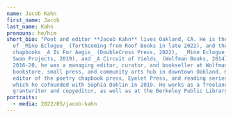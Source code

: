 ```yaml
---
name: Jacob Kahn
first_name: Jacob
last_name: Kahn
pronouns: he/him
short_bio: "Poet and editor **Jacob Kahn** lives Oakland, CA. He is the author
  of _Mine Eclogue_ (forthcoming from Roof Books in late 2022), and the
  chapbooks _A Is For Aegis_ (DoubleCross Press, 2022),  _Mine Eclogue_ (Dirty
  Swan Projects, 2019), and _A Circuit of Yields_ (Wolfman Books, 2014). From
  2016-20, he was a managing editor, curator, and bookseller at Wolfman Books, a
  bookstore, small press, and community arts hub in downtown Oakland. He is an
  editor of the poetry chapbook press, Eyelet Press, and reading series, Islet,
  which he cofounded with Sophia Dahlin in 2019. He works as a freelance
  grantwriter and copyeditor, as well as at the Berkeley Public Library. "
portraits:
  - media: 2022/05/jacob-kahn
---
```

